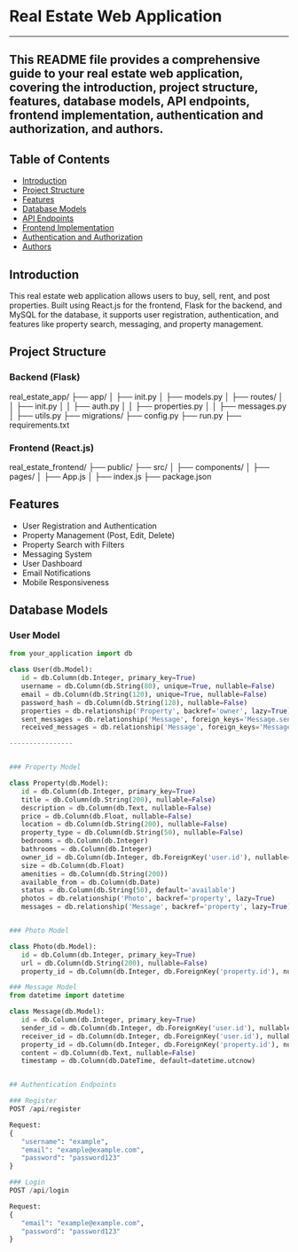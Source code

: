# Real Estate Web Application 
--------

This README file provides a comprehensive guide to your real estate web application, covering the introduction, project structure, features, database models, API endpoints, frontend implementation, authentication and authorization, and authors.
---------

## Table of Contents
- [Introduction](#introduction)
- [Project Structure](#project-structure)
- [Features](#features)
- [Database Models](#database-models)
- [API Endpoints](#api-endpoints)
- [Frontend Implementation](#frontend-implementation)
- [Authentication and Authorization](#authentication-and-authorization)
- [Authors](#authors)

## Introduction
This real estate web application allows users to buy, sell, rent, and post properties. Built using React.js for the frontend, Flask for the backend, and MySQL for the database, it supports user registration, authentication, and features like property search, messaging, and property management.

## Project Structure
### Backend (Flask)

real_estate_app/
├── app/
│ ├── init.py
│ ├── models.py
│ ├── routes/
│ │ ├── init.py
│ │ ├── auth.py
│ │ ├── properties.py
│ │ ├── messages.py
│ ├── utils.py
├── migrations/
├── config.py
├── run.py
├── requirements.txt

### Frontend (React.js)

real_estate_frontend/
├── public/
├── src/
│ ├── components/
│ ├── pages/
│ ├── App.js
│ ├── index.js
├── package.json

## Features
- User Registration and Authentication
- Property Management (Post, Edit, Delete)
- Property Search with Filters
- Messaging System
- User Dashboard
- Email Notifications
- Mobile Responsiveness

## Database Models
### User Model
 ```python
from your_application import db

class User(db.Model):
    id = db.Column(db.Integer, primary_key=True)
    username = db.Column(db.String(80), unique=True, nullable=False)
    email = db.Column(db.String(120), unique=True, nullable=False)
    password_hash = db.Column(db.String(128), nullable=False)
    properties = db.relationship('Property', backref='owner', lazy=True)
    sent_messages = db.relationship('Message', foreign_keys='Message.sender_id', backref='sender', lazy=True)
    received_messages = db.relationship('Message', foreign_keys='Message.receiver_id', backref='receiver', lazy=True)

----------------


### Property Model

class Property(db.Model):
    id = db.Column(db.Integer, primary_key=True)
    title = db.Column(db.String(200), nullable=False)
    description = db.Column(db.Text, nullable=False)
    price = db.Column(db.Float, nullable=False)
    location = db.Column(db.String(200), nullable=False)
    property_type = db.Column(db.String(50), nullable=False)
    bedrooms = db.Column(db.Integer)
    bathrooms = db.Column(db.Integer)
    owner_id = db.Column(db.Integer, db.ForeignKey('user.id'), nullable=False)
    size = db.Column(db.Float)
    amenities = db.Column(db.String(200))
    available_from = db.Column(db.Date)
    status = db.Column(db.String(50), default='available')
    photos = db.relationship('Photo', backref='property', lazy=True)
    messages = db.relationship('Message', backref='property', lazy=True)


### Photo Model

class Photo(db.Model):
    id = db.Column(db.Integer, primary_key=True)
    url = db.Column(db.String(200), nullable=False)
    property_id = db.Column(db.Integer, db.ForeignKey('property.id'), nullable=False)

### Message Model
from datetime import datetime

class Message(db.Model):
    id = db.Column(db.Integer, primary_key=True)
    sender_id = db.Column(db.Integer, db.ForeignKey('user.id'), nullable=False)
    receiver_id = db.Column(db.Integer, db.ForeignKey('user.id'), nullable=False)
    property_id = db.Column(db.Integer, db.ForeignKey('property.id'), nullable=False)
    content = db.Column(db.Text, nullable=False)
    timestamp = db.Column(db.DateTime, default=datetime.utcnow)


## Authentication Endpoints

### Register
POST /api/register

Request:
{
    "username": "example",
    "email": "example@example.com",
    "password": "password123"
}

### Login
POST /api/login

Request:
{
    "email": "example@example.com",
    "password": "password123"
}
